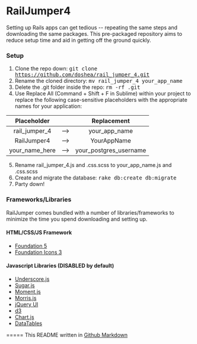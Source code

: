 # RailJumper4

Setting up Rails apps can get tedious -- repeating the same steps and downloading the same packages. This pre-packaged repository aims to reduce setup time and aid in getting off the ground quickly.

### Setup
1. Clone the repo down: <tt>git clone https://github.com/doshea/rail_jumper_4.git</tt>
2. Rename the cloned directory: <tt>mv rail_jumper_4 your_app_name</tt>
3. Delete the .git folder inside the repo: <tt>rm -rf .git</tt>
4. Use Replace All (Command + Shift + F in Sublime) within your project to replace the following case-sensitive placeholders with the appropriate names for your application:

  | Placeholder         |          |           Replacement         |
  | :------------: |:-----:|:--------------------:|
  | rail_jumper_4         |   --> |        your_app_name       |
  | RailJumper4          |   --> |         YourAppName        |
  | your_name_here |   --> | your_postgres_username |

5. Rename rail_jumper_4.js and .css.scss to your_app_name.js and .css.scss
6. Create and migrate the database: <tt>rake db:create db:migrate</tt>
7. Party down!

### Frameworks/Libraries
RailJumper comes bundled with a number of libraries/frameworks to minimize the time you spend downloading and setting up.

#### HTML/CSS/JS Framework
  * [Foundation 5](http://foundation.zurb.com/docs/)
  * [Foundation Icons 3](http://zurb.com/playground/foundation-icon-fonts-3)

#### Javascript Libraries (DISABLED by default)
  * [Underscore.js](http://underscorejs.org/)
  * [Sugar.js](http://sugarjs.com/)
  * [Moment.js](http://momentjs.com/)
  * [Morris.js](http://momentjs.com/)
  * [jQuery UI](https://jqueryui.com/)
  * [d3](http://d3js.org/)
  * [Chart.js](http://www.chartjs.org/)
  * [DataTables](https://datatables.net/)

=====
This README written in [Github Markdown](https://github.com/adam-p/markdown-here/wiki/Markdown-Cheatsheet)